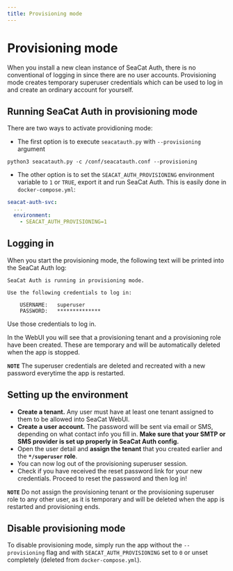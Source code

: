 ```yaml
---
title: Provisioning mode
---
```


# Provisioning mode

When you install a new clean instance of SeaCat Auth, there is no conventional of logging in since there are no user accounts.
Provisioning mode creates temporary superuser credentials which can be used to log in and create an ordinary account for yourself.


## Running SeaCat Auth in provisioning mode

There are two ways to activate providioning mode:
- The first option is to execute `seacatauth.py` with `--provisioning` argument

```shell
python3 seacatauth.py -c /conf/seacatauth.conf --provisioning
```

- The other option is to set the `SEACAT_AUTH_PROVISIONING` environment variable to `1` or `TRUE`, export it and run SeaCat Auth. This is easily done in `docker-compose.yml`:

```yaml
seacat-auth-svc:
  ...
  environment:
    - SEACAT_AUTH_PROVISIONING=1
```


## Logging in

When you start the provisioning mode, the following text will be printed into the SeaCat Auth log:

```
SeaCat Auth is running in provisioning mode.

Use the following credentials to log in:

	USERNAME:   superuser
	PASSWORD:   **************

```

Use those credentials to log in.

In the WebUI you will see that a provisioning tenant and a provisioning role have been created. These are temporary and will be automatically deleted when the app is stopped.

**`NOTE`** The superuser credentials are deleted and recreated with a new password everytime the app is restarted.


## Setting up the environment

- **Create a tenant.** Any user must have at least one tenant assigned to them to be allowed into SeaCat WebUI.
- **Create a user account.** The password will be sent via email or SMS, depending on what contact info you fill in. **Make sure that your SMTP or SMS provider is set up properly in SeaCat Auth config.**
- Open the user detail and **assign the tenant** that you created earlier and the **`*/superuser` role**.
- You can now log out of the provisioning superuser session.
- Check if you have received the reset password link for your new credentials. Proceed to reset the password and then log in!

**`NOTE`** Do not assign the provisioning tenant or the provisioning superuser role to any other user, as it is temporary and will be deleted when the app is restarted and provisioning ends.

## Disable provisioning mode

To disable provisioning mode, simply run the app without the `--provisioning` flag and with `SEACAT_AUTH_PROVISIONING` set to `0` or unset completely (deleted from `docker-compose.yml`).
